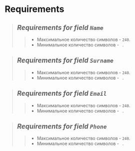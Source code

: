 # Requirements

> ## *Requirements for field `Name`*
>> + Максимальное количество символов - `240`.
>> + Минимальное количество символов - ` `.

> ## *Requirements for field `Surname`*
>> + Максимальное количество символов - `240`.
>> + Минимальное количество символов - ` `.

> ## *Requirements for field `Email`*
>> + Максимальное количество символов - `240`.
>> + Минимальное количество символов - ` `.

> ## *Requirements for field `Phone`*
>> + Максимальное количество символов - `240`.
>> + Минимальное количество символов - ` `.
